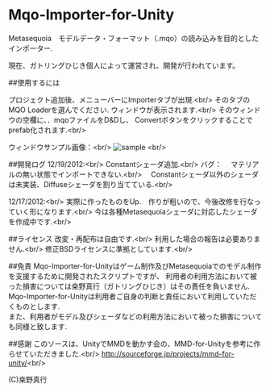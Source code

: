 Mqo-Importer-for-Unity
======================
Metasequoia　モデルデータ・フォーマット（.mqo）の読み込みを目的としたインポーター.

現在、ガトリングひじき個人によって運営され、開発が行われています。


##使用するには

プロジェクト追加後、メニューバーにImporterタブが出現.<br\/>
そのタブのMQO Loaderを選んでください.
ウィンドウが表示されます.<br\/>
そのウィンドウの空欄に、．mqoファイルをD&Dし、
Convertボタンをクリックすることでprefab化されます.<br\/>

ウィンドウサンプル画像：<br\/>
![sample](https://raw.github.com/YuhaOh/Mqo-Importer-for-Unity/master/Window_sample.jpg)
<br\/>

##開発ログ
12/19/2012:<br\/>
Constantシェーダ追加.<br\/>
バグ：
　マテリアルの無い状態でインポートできない.<br\/>
　Constantシェーダ以外のシェーダは未実装、Diffuseシェーダを割り当てている.<br\/>


12/17/2012:<br\/>
実際に作ったものをUp.　作りが粗いので、今後改修を行なっていく形になります.<br\/>
今は各種Metasequoiaシェーダに対応したシェーダを作成中です.<br\/>

##ライセンス
改変・再配布は自由です.<br\/>
利用した場合の報告は必要ありません.<br\/>
修正BSDライセンスに準拠としています.<br\/>

##免責
Mqo-Importer-for-Unityはゲーム制作及びMetasequoiaでのモデル制作を支援するために開発されたスクリプトですが、
利用者の利用方法において被った損害については桒野真行（ガトリングひじき）はその責任を負いません.<br>
Mqo-Importer-for-Unityは利用者ご自身の判断と責任において利用していただくものとします.<br>
また、利用者がモデル及びシェーダなどの利用方法において被った損害についても同様と致します.<br>

##感謝
このソースは、UnityでMMDを動かす会の、MMD-for-Unityを参考に作らせていただきました.<br\/>
http://sourceforge.jp/projects/mmd-for-unity/<br\/>

(C)桒野真行
